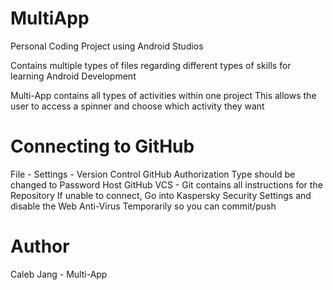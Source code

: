 # MultiApp
Personal Coding Project using Android Studios

Contains multiple types of files regarding different types of skills
for learning Android Development

Multi-App contains all types of activities within one project
This allows the user to access a spinner and choose which activity they want

# Connecting to GitHub
File - Settings - Version Control GitHub
Authorization Type should be changed to Password
Host GitHub 
VCS - Git contains all instructions for the Repository
If unable to connect, Go into Kaspersky Security Settings
and disable the Web Anti-Virus Temporarily so you can commit/push

# Author
Caleb Jang - Multi-App
